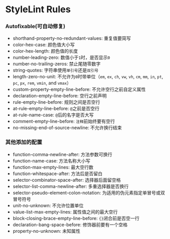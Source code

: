 # StyleLint Rules

### Autofixable(可自动修复)

- shorthand-property-no-redundant-values: 重复值要简写
- color-hex-case: 颜色值大小写
- color-hex-length: 颜色值的长度
- number-leading-zero: 数值小于`1`时，是否显示`0`
- number-no-trailing-zeros: 禁止尾随零数字
- string-quotes: 字符串使用`单引号`还是`双引号`
- length-zero-no-unit: 不允许为`0`时带单位（`em`, `ex`, `ch`, `vw`, `vh`, `cm`, `mm`, `in`, `pt`, `pc`, `px`, `rem`, `vmin`, and `vmax`）
- custom-property-empty-line-before: 不允许空行之前自定义属性
- declaration-empty-line-before: 空行之前声明
- rule-empty-line-before: 规则之间是否空行
- at-rule-empty-line-before: `@`之前是否空行
- at-rule-name-case: `@`后的名字是否大写
- comment-empty-line-before: `注释`前始终要有空行
- no-missing-end-of-source-newline: 不允许换行结束

### 其他添加的配置

- function-comma-newline-after: 方法参数可换行
- function-name-case: 方法名称大小写
- function-max-empty-lines: 最大空行数
- function-whitespace-after: 方法后是否留白
- selector-combinator-space-after: 选择器后面留空格
- selector-list-comma-newline-after: 多重选择器是否换行
- selector-pseudo-element-colon-notation: 为适用的伪元素指定单冒号或双冒号符号
- unit-no-unknown: 不允许位置单位
- value-list-max-empty-lines: 属性值之间的最大空行
- block-closing-brace-empty-line-before: `{}`闭合前是否空一行
- declaration-bang-space-before: 修饰器前要有一个空格
- property-no-unknown: 未知属性
